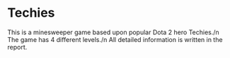 # Techies
This is a minesweeper game based upon popular Dota 2 hero Techies./n
The game has 4 different levels./n
All detailed information is written in the report.
